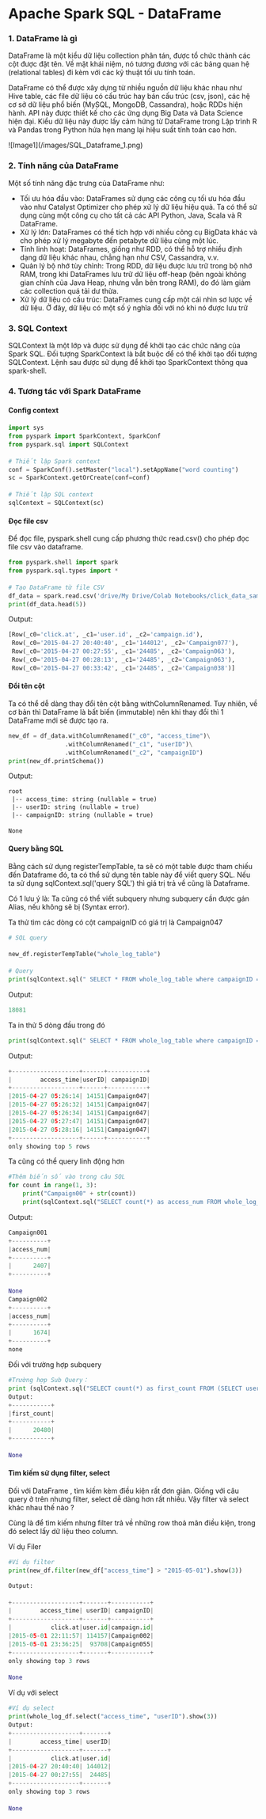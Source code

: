 <h1>Apache Spark SQL - DataFrame</h1>


<h3>1.	DataFrame là gì</h3>

<p>DataFrame là một kiểu dữ liệu collection phân tán, được tổ chức thành các cột được đặt tên. Về mặt khái niệm, nó tương đương với các bảng quan hệ (relational tables) đi kèm với các kỹ thuật tối ưu tính toán.</p>
<p>DataFrame có thể được xây dựng từ nhiều nguồn dữ liệu khác nhau như Hive table, các file dữ liệu có cấu trúc hay bán cấu trúc (csv, json), các hệ cơ sở dữ liệu phổ biến (MySQL, MongoDB, Cassandra), hoặc RDDs hiện hành. API này được thiết kế cho các ứng dụng Big Data và Data Science hiện đại. Kiểu dữ liệu này được lấy cảm hứng từ DataFrame trong Lập trình R và Pandas trong Python hứa hẹn mang lại hiệu suất tính toán cao hơn.</p>
![Image1](/images/SQL_Dataframe_1.png)

<h3>2.	Tính năng của DataFrame</h3>

<p>Một số tính năng đặc trưng của DataFrame như:</p>

<ul>
<li>Tối ưu hóa đầu vào: DataFrames sử dụng các công cụ tối ưu hóa đầu vào như Catalyst Optimizer cho phép xử lý dữ liệu hiệu quả.  Ta có thể sử dụng cùng một công cụ cho tất cả các API Python, Java, Scala và R DataFrame.</li>
<li>Xử lý lớn: DataFrames có thể tích hợp với nhiều công cụ BigData khác và cho phép xử lý megabyte đến petabyte dữ liệu cùng một lúc.</li>
<li>Tính linh hoạt: DataFrames, giống như RDD, có thể hỗ trợ nhiều định dạng dữ liệu khác nhau, chẳng hạn như CSV, Cassandra, v.v.</li>
<li>Quản lý bộ nhớ tùy chỉnh: Trong RDD, dữ liệu được lưu trữ trong bộ nhớ RAM, trong khi DataFrames lưu trữ dữ liệu off-heap (bên ngoài không gian chính của Java Heap, nhưng vẫn bên trong RAM), do đó làm giảm các collection quá tải dư thừa.</li>
<li>Xử lý dữ liệu có cấu trúc: DataFrames cung cấp một cái nhìn sơ lược về dữ liệu.  Ở đây, dữ liệu có một số ý nghĩa đối với nó khi nó được lưu trữ</li>
</ul>

<h3>3.	SQL Context</h3>

<p>SQLContext là một lớp và được sử dụng để khởi tạo các chức năng của Spark SQL.  Đối tượng SparkContext là bắt buộc để có thể khởi tạo đối tượng SQLContext.  Lệnh sau được sử dụng để khởi tạo SparkContext thông qua spark-shell.</p>

<h3>4.	Tương tác với Spark DataFrame</h3>
<h4>Config context</h4>

```python
import sys
from pyspark import SparkContext, SparkConf
from pyspark.sql import SQLContext

# Thiết lập Spark context
conf = SparkConf().setMaster("local").setAppName("word counting")
sc = SparkContext.getOrCreate(conf=conf)

# Thiết lập SQL context
sqlContext = SQLContext(sc)
```

<h4>Đọc file csv</h4>
<p>Để đọc file, pyspark.shell cung cấp phương thức read.csv() cho phép đọc file csv vào dataframe.</p>

```python
from pyspark.shell import spark
from pyspark.sql.types import *

# Tạo DataFrame từ file CSV
df_data = spark.read.csv('drive/My Drive/Colab Notebooks/click_data_sample.csv')
print(df_data.head(5))
```

<p>Output:</p>

```python
[Row(_c0='click.at', _c1='user.id', _c2='campaign.id'),
 Row(_c0='2015-04-27 20:40:40', _c1='144012', _c2='Campaign077'),
 Row(_c0='2015-04-27 00:27:55', _c1='24485', _c2='Campaign063'),
 Row(_c0='2015-04-27 00:28:13', _c1='24485', _c2='Campaign063'),
 Row(_c0='2015-04-27 00:33:42', _c1='24485', _c2='Campaign038')]
 ```
<h4>Đổi tên cột</h4>
<p>Ta có thể dễ dàng thay đổi tên cột bằng withColumnRenamed. Tuy nhiên, về cơ bản thì DataFrame là bất biến (immutable) nên khi thay đổi thì 1 DataFrame mới sẽ được tạo ra.</p>

```python
new_df = df_data.withColumnRenamed("_c0", "access_time")\
                .withColumnRenamed("_c1", "userID")\
                .withColumnRenamed("_c2", "campaignID")
print(new_df.printSchema())
```

<p>Output:</p>

```
root
 |-- access_time: string (nullable = true)
 |-- userID: string (nullable = true)
 |-- campaignID: string (nullable = true)

None
```

<h4>Query bằng SQL</h4>
<p>Bằng cách sử dụng registerTempTable, ta sẽ có một table được tham chiếu đến Dataframe đó, ta có thể sử dụng tên table này để viết query SQL. Nếu ta sử dụng sqlContext.sql('query SQL') thì giá trị trả về cũng là Dataframe.</p>
<p>Có 1 lưu ý là: Ta cũng có thể viết subquery nhưng subquery cần được gán Alias, nếu không sẽ bị (Syntax error).</p>
<p>Ta thử tìm các dòng có cột campaignID có giá trị là Campaign047 </p>

```python
# SQL query

new_df.registerTempTable("whole_log_table")

# Query
print(sqlContext.sql(" SELECT * FROM whole_log_table where campaignID == 'Campaign047' ").count())
```

<p>Output:</p>

```python
18081
```
<p>Ta in thử 5 dòng đầu trong đó</p>

```python
print(sqlContext.sql(" SELECT * FROM whole_log_table where campaignID == 'Campaign047' ").show(5))
```

<p>Output:</p>

```python
+-------------------+------+-----------+
|        access_time|userID| campaignID|
+-------------------+------+-----------+
|2015-04-27 05:26:14| 14151|Campaign047|
|2015-04-27 05:26:32| 14151|Campaign047|
|2015-04-27 05:26:34| 14151|Campaign047|
|2015-04-27 05:27:47| 14151|Campaign047|
|2015-04-27 05:28:16| 14151|Campaign047|
+-------------------+------+-----------+
only showing top 5 rows
```

<p>Ta cũng có thể query linh động hơn</p>

```python
#Thêm biến số vào trong câu SQL
for count in range(1, 3):
    print("Campaign00" + str(count))
    print(sqlContext.sql("SELECT count(*) as access_num FROM whole_log_table where campaignID == 'Campaign00" + str(count) + "'").show())
```

<p>Output:</p>

```python
Campaign001
+----------+
|access_num|
+----------+
|      2407|
+----------+

None
Campaign002
+----------+
|access_num|
+----------+
|      1674|
+----------+
none
```

<p>Đối với trường hợp subquery</p>

```python
#Trường hợp Sub Query：
print (sqlContext.sql("SELECT count(*) as first_count FROM (SELECT userID, min(access_time) as first_access_date FROM whole_log_table GROUP BY userID) subquery_alias WHERE first_access_date < '2015-04-28'").show(5))
Output:
+-----------+
|first_count|
+-----------+
|      20480|
+-----------+

None
```

<h4>Tìm kiếm sử dụng filter, select</h4>

<p>Đối với DataFrame , tìm kiếm kèm điều kiện rất đơn giản. Giống với câu query ở trên nhưng filter, select dễ dàng hơn rất nhiều. Vậy filter và select khác nhau thế nào ?</p>
<p>Cùng là để tìm kiếm nhưng filter trả về những row thoả mãn điều kiện, trong đó select  lấy dữ liệu theo column.</p>
<p>Ví dụ Filer</p>

```python
#Ví dụ filter
print(new_df.filter(new_df["access_time"] > "2015-05-01").show(3))
```

```python
Output:

+-------------------+-------+-----------+
|        access_time| userID| campaignID|
+-------------------+-------+-----------+
|           click.at|user.id|campaign.id|
|2015-05-01 22:11:57| 114157|Campaign002|
|2015-05-01 23:36:25|  93708|Campaign055|
+-------------------+-------+-----------+
only showing top 3 rows

None
```

<p>Ví dụ với select</p>

```python
#Ví dụ select
print(whole_log_df.select("access_time", "userID").show(3))
Output:
+-------------------+-------+
|        access_time| userID|
+-------------------+-------+
|           click.at|user.id|
|2015-04-27 20:40:40| 144012|
|2015-04-27 00:27:55|  24485|
+-------------------+-------+
only showing top 3 rows

None
```
